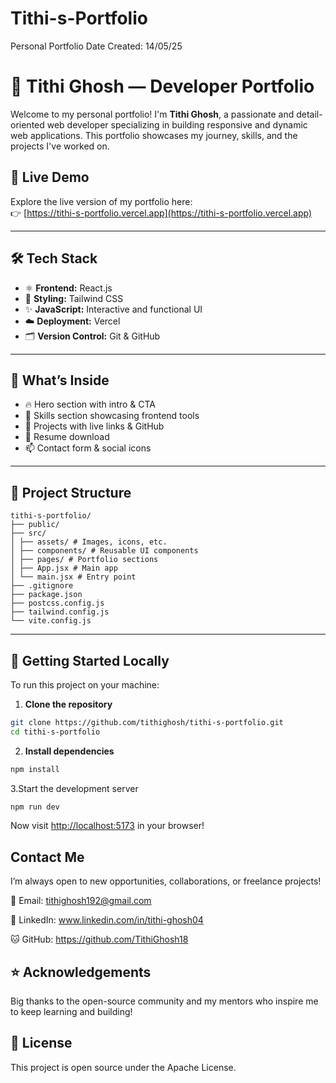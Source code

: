 # Tithi-s-Portfolio
Personal Portfolio
Date Created: 14/05/25

# 🌟 Tithi Ghosh — Developer Portfolio

Welcome to my personal portfolio! I'm **Tithi Ghosh**, a passionate and detail-oriented web developer specializing in building responsive and dynamic web applications. This portfolio showcases my journey, skills, and the projects I've worked on.

## 🔗 Live Demo

Explore the live version of my portfolio here:  
👉 [https://tithi-s-portfolio.vercel.app](https://tithi-s-portfolio.vercel.app)

---

## 🛠️ Tech Stack

- ⚛️ **Frontend:** React.js  
- 🎨 **Styling:** Tailwind CSS  
- ✨ **JavaScript:** Interactive and functional UI  
- ☁️ **Deployment:** Vercel  
- 🗂️ **Version Control:** Git & GitHub  

---

## 📸 What’s Inside

- 🔥 Hero section with intro & CTA
- 🧠 Skills section showcasing frontend tools
- 💼 Projects with live links & GitHub
- 🧾 Resume download
- 📫 Contact form & social icons

---

## 📁 Project Structure
```
tithi-s-portfolio/
├── public/
├── src/
│ ├── assets/ # Images, icons, etc.
│ ├── components/ # Reusable UI components
│ ├── pages/ # Portfolio sections
│ ├── App.jsx # Main app
│ └── main.jsx # Entry point
├── .gitignore
├── package.json
├── postcss.config.js
├── tailwind.config.js
└── vite.config.js
```

---

## 🚀 Getting Started Locally

To run this project on your machine:

1. **Clone the repository**

```bash
git clone https://github.com/tithighosh/tithi-s-portfolio.git
cd tithi-s-portfolio
```

2. **Install dependencies**

```bash
npm install
```

3.Start the development server

```bash
npm run dev
```

Now visit [http://localhost:5173](http://localhost:5173) in your browser!


## Contact Me
I’m always open to new opportunities, collaborations, or freelance projects!

📧 Email: tithighosh192@gmail.com

💼 LinkedIn: www.linkedin.com/in/tithi-ghosh04

🐱 GitHub: https://github.com/TithiGhosh18

## ⭐ Acknowledgements

Big thanks to the open-source community and my mentors who inspire me to keep learning and building!

## 📄 License

This project is open source under the Apache License.







